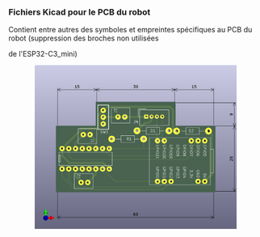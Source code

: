 ###  Fichiers Kicad pour le PCB du robot

Contient entre autres des symboles et empreintes spécifiques au PCB du robot (suppression des broches non utilisées 

de l'ESP32-C3_mini)

<p align="center"> 
  <img src="./robot_pcb.png" width="400">
<p/>
